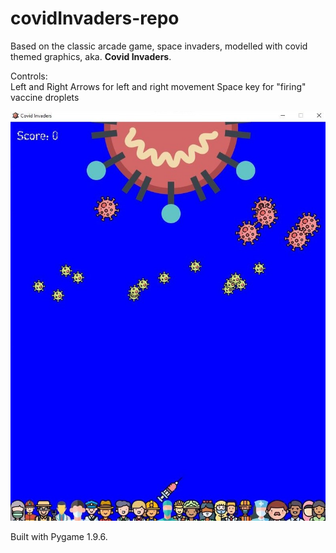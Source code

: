 # covidInvaders-repo

Based on the classic arcade game, space invaders, modelled with covid themed graphics, aka. **Covid Invaders**. 

Controls:  
Left and Right Arrows for left and right movement
Space key for "firing" vaccine droplets

![Screenshot](covidInvaders.screenshot.JPG)


Built with Pygame 1.9.6.
